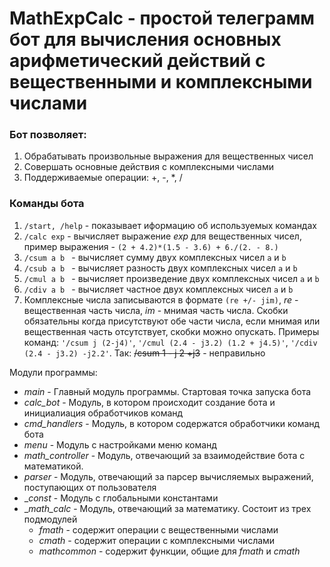 # MathExpCalc - простой телеграмм бот для вычисления основных арифметический действий с вещественными и комплексными числами

### Бот позволяет:

1. Обрабатывать произвольные выражения для вещественных чисел
2. Совершать основные действия с комплексными числами
3. Поддерживаемые операции: +, -, *, /

### Команды бота

1. ``` /start, /help ``` - показывает иформацию об используемых командах
2. ```/calc exp``` - вычисляет выражение _exp_ для вещественных чисел, пример выражения - ``` (2 + 4.2)*(1.5 - 3.6) + 6./(2. - 8.) ```  
3. ```/csum a b ``` - вычисляет сумму двух комплексных чисел ```a``` и  ```b```
4. ```/csub a b ``` - вычисляет разность двух комплексных чисел ```a``` и  ```b```
5. ```/cmul a b ``` - вычисляет произведение двух комплексных чисел ```a``` и  ```b```
6. ```/cdiv a b ``` - вычисляет частное двух комплексных чисел ```a``` и  ```b```
7. Комплексные числа записываются в формате ```(re +/- jim)```, _re_ - вещественная часть числа, _im_ - мнимая часть числа. Скобки обязательны когда присутствуют обе части числа, если мнимая или вещественная часть отсутствует, скобки можно опускать.  Примеры команд: ```'/сsum j (2-j4)'```, ```'/сmul (2.4 - j3.2) (1.2 + j4.5)'```, ```'/сdiv (2.4 - j3.2) -j2.2'```. 
  Так: ~~/сsum 1 - j  2 +j3~~  - неправильно

Модули программы:
* _main_ - Главный модуль программы. Стартовая точка запуска бота
* _calc_bot_ - Модуль, в котором происходит создание бота и инициалиация обработчиков команд
* _cmd\_handlers_ - Модуль, в котором содержатся обработчики команд бота
* _menu_ - Модуль c настройками меню команд 
* _math\_controller_ - Модуль, отвечающий за взаимодействие бота с математикой.
* _parser_ - Модуль, отвечающий за парсер вычисляемых выражений, поступающих от пользователя
* __const_ - Модуль с  глобальными константами
* __math\_calc_ - Модуль, отвечающий за математику. Состоит из трех подмодулей
  * _fmath_ - содержит операции с вещественными числами
  * _сmath_ - содержит операции с комплексными числами
  * _mathcommon_ - содержит функции, общие для _fmath_ и _cmath_
  